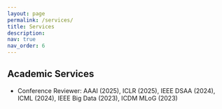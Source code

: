 ```yaml
---
layout: page
permalink: /services/
title: Services
description:
nav: true
nav_order: 6
---
```


## Academic Services

- Conference Reviewer: AAAI (2025), ICLR (2025), IEEE DSAA (2024), ICML (2024), IEEE Big Data (2023), ICDM MLoG (2023)
